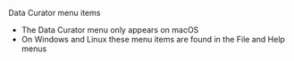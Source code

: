 Data Curator menu items

- The Data Curator menu only appears on macOS
- On Windows and Linux these menu items are found in the File and Help menus
